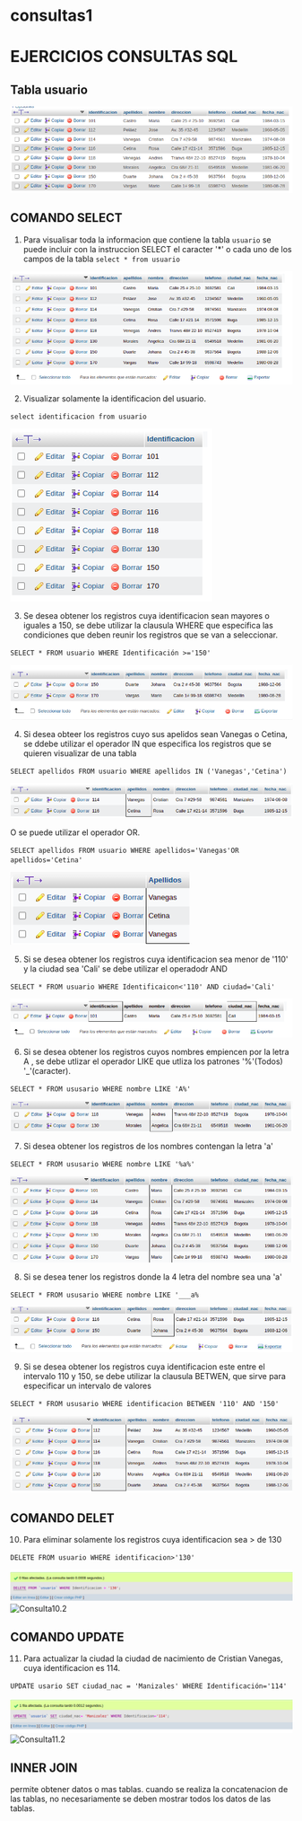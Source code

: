 # consultas1

#  EJERCICIOS CONSULTAS SQL

## Tabla usuario

![tabla usuario](img/tabla_usuario.png "Tabla usuario")

## COMANDO SELECT

1. Para visualisar toda la informacion que contiene la tabla `usuario` se puede incluir con la instruccion SELECT el caracter '*' o cada uno de los campos de la tabla
`select * from usuario` 

![Consulta1](img/Consulta1.png "Consulta1")

2. Visualizar solamente la identificacion del usuario.

`select identificacion from usuario`

![Consulta2](img/Consulta2.png "Consulta2")

3. Se desea obtener los registros cuya identificacion sean mayores o iguales a 150, se debe utilizar la clausula WHERE que especifica las condiciones que deben reunir los registros que se van a seleccionar.

`SELECT * FROM usuario WHERE Identificación >='150'`

![consulta3](img/consulta3.png)

4. Si desea obteer los registros cuyo sus apelidos sean Vanegas o Cetina, se ddebe utilizar el operador IN que especifica los registros que se quieren visualizar de una tabla

`SELECT apellidos FROM usuario WHERE apellidos IN ('Vanegas','Cetina')`

![consulta4](img/consulta4.png)

O se puede utilizar el operador OR.

`SELECT apellidos FROM usuario WHERE apellidos='Vanegas'OR apellidos='Cetina'`

![consulta4.1](img/consulta4.1.png)

5. Si se desea obtener los registros cuya identificacion sea menor de '110' y la ciudad sea 'Cali' se debe utilizar el operadodr AND

`SELECT * FROM usuario WHERE Identificaicon<'110' AND ciudad='Cali'`

![Consulta5](img/Consulta5.png "Consulta5")

6. Si se desea obtener los registros cuyos nombres  empiencen por la letra A , se debe utlizar el operador LIKE que utliza los patrones '%'(Todos) '_'(caracter).

`SELECT * FROM ususario WHERE nombre LIKE 'A%'`

![Consulta6](img/Consulta6.png "Consulta6")

7. Si desea obtener los registros de los nombres contengan la letra 'a'

`SELECT * FROM ususario WHERE nombre LIKE '%a%'`

![Consulta7](img/Consulta7.png "Consulta7")

8. Si se desea tener los registros donde la 4 letra del nombre sea una 'a' 

`SELECT * FROM ususario WHERE nombre LIKE '___a%`

![Consulta8](img/Consulta8.png "Consulta8")

9. Si se desea obtener los registros cuya identificacion este entre el intervalo 110 y 150, se debe utilizar la clausula BETWEN, que sirve para especificar un intervalo de valores 

`SELECT * FROM ususario WHERE identificacion BETWEEN '110' AND '150'`

![Consulta9](img/Consulta9.png "Consulta9")

## COMANDO DELET

10. Para eliminar solamente los registros cuya identificacion sea > de 130

`DELETE FROM usuario WHERE identificacion>'130'`

![Consulta10](img/Consulta10.png "Consulta10")
![Consulta10.2](img/consulta10.2.png.png "Consulta10.2")

## COMANDO UPDATE 

11. Para actualizar la ciudad la ciudad de nacimiento de Cristian Vanegas, cuya identificacion es 114.

`UPDATE usario SET ciudad_nac = 'Manizales' WHERE Identificación='114'`

![Consulta11](img/Consulta11.png "Consulta11")
![Consulta11.2](img/consulta11.2.png.png "Consulta11.2")

## INNER JOIN 

permite obtener datos o mas tablas. cuando se realiza la concatenacion de las tablas, no necesariamente se deben mostrar todos los datos de las tablas.